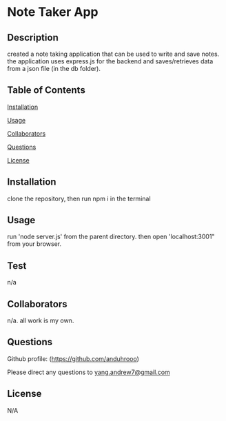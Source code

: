 # Note Taker App


## Description

created a note taking application that can be used to write and save notes. the application uses express.js for the backend and saves/retrieves data from a json file (in the db folder).

## Table of Contents

[Installation](#installation)

[Usage](#usage)

[Collaborators](#collaborators)

[Questions](#questions)

[License](#license)

## Installation

clone the repository, then run npm i in the terminal

## Usage

run 'node server.js' from the parent directory. then open 'localhost:3001" from your browser.

## Test

n/a

## Collaborators

n/a. all work is my own.

## Questions

Github profile: (https://github.com/anduhrooo)

Please direct any questions to yang.andrew7@gmail.com

## License

N/A